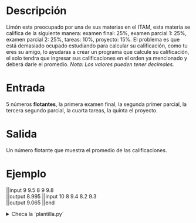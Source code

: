# Descripción

Limón esta preocupado por una de sus materias en el ITAM, esta materia se califica de la siguiente manera: examen final: 25%, examen parcial 1: 25%, examen parcial 2: 25%, tareas: 10%, proyecto: 15%. El problema es que está demasiado ocupado estudiando para calcular su calificación, como tu eres su amigo, lo ayudaras a crear un programa que calcule su calificación, el solo tendra que ingresar sus calificaciones en el orden ya mencionado y deberá darle el promedio.
*Nota: Los valores pueden tener decimales.*

# Entrada

5 números **flotantes**, la primera examen final, la segunda primer parcial, la tercera segundo parcial, la cuarta tareas, la quinta el proyecto.

# Salida

Un número flotante que muestra el promedio de las calificaciones.

# Ejemplo

||input
9
9.5
8
9
9.8         
||output
8.995
||input
10
8
9.4
8.2
9.3         
||output
9.065
||end

<details><summary>Checa la `plantilla.py`</summary>

{{plantilla.py}}

</details>